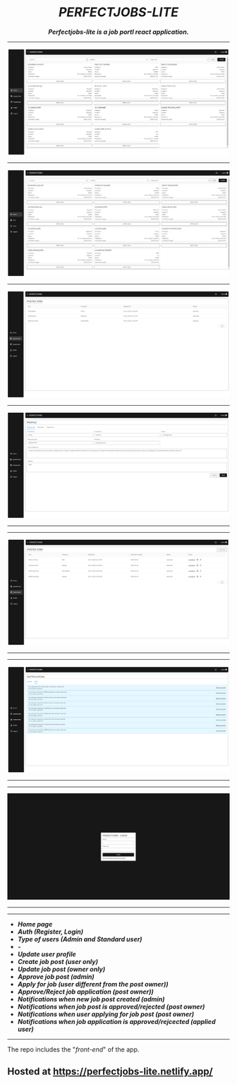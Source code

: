 <h1 align="center"><i>PERFECTJOBS-LITE</i></h1>

**_<p align="center">Perfectjobs-lite is a job portl react application.</p>_**

<hr />

<p align="center">
  <a href="https://perfectjobs-lite.netlify.app/">
    <img src="./imgs/home.png" />
    <hr />
    <img src="./imgs/admin-view.png" />
    <hr />
    <img src="./imgs/applied-jobs.png" />
    <hr />
    <img src="./imgs/user-profile.png" />
    <hr />
    <hr />
    <img src="./imgs/posted-jobs.png" />
    <hr />
    <hr />
    <img src="./imgs/notifications.png" />
    <hr />
    <hr />
    <img src="./imgs/login.png" />
    <hr />

  </a>
<p>



  <hr />

  - <i><b>Home page</b></i>
  - <i><b>Auth (Register, Login)</b></i>
  - <i><b>Type of users (Admin and Standard user)</b></i>
  - <i><b>-</b></i>
  - <i><b>Update user profile</b></i>
  - <i><b>Create job post (user only)</b></i>
  - <i><b>Update job post (owner only)</b></i>
  - <i><b>Approve job post (admin)</b></i>
  - <i><b>Apply for job (user different from the post owner))</b></i>
  - <i><b>Approve/Reject job application (post owner))</b></i>
  - <i><b>Notifications when new job post created (admin)</b></i>
  - <i><b>Notifications when job post is approved/rejected (post owner)</b></i>
  - <i><b>Notifications when user applying for job post (post owner)</b></i>
  - <i><b>Notifications when job application is approved/rejcected (applied user)</b></i>

  <hr />

  The repo includes the "<i>front-end</i>" of the app.

<h2>Hosted at <a href="https://perfectjobs-lite.netlify.app/" />https://perfectjobs-lite.netlify.app/</h2>
